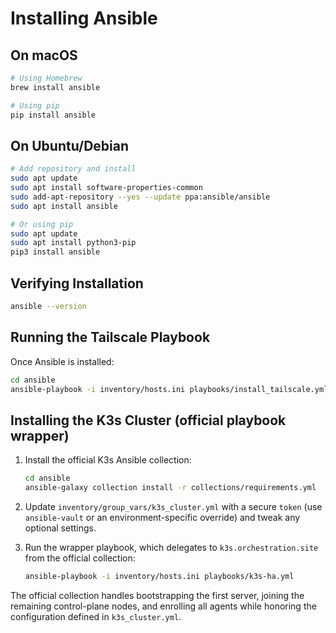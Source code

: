 # Installing Ansible

## On macOS

```bash
# Using Homebrew
brew install ansible

# Using pip
pip install ansible
```

## On Ubuntu/Debian

```bash
# Add repository and install
sudo apt update
sudo apt install software-properties-common
sudo add-apt-repository --yes --update ppa:ansible/ansible
sudo apt install ansible

# Or using pip
sudo apt update
sudo apt install python3-pip
pip3 install ansible
```

## Verifying Installation

```bash
ansible --version
```

## Running the Tailscale Playbook

Once Ansible is installed:

```bash
cd ansible
ansible-playbook -i inventory/hosts.ini playbooks/install_tailscale.yml
```

## Installing the K3s Cluster (official playbook wrapper)

1. Install the official K3s Ansible collection:

   ```bash
   cd ansible
   ansible-galaxy collection install -r collections/requirements.yml
   ```

2. Update `inventory/group_vars/k3s_cluster.yml` with a secure `token` (use `ansible-vault` or an environment-specific override) and tweak any optional settings.

3. Run the wrapper playbook, which delegates to `k3s.orchestration.site` from the official collection:

   ```bash
   ansible-playbook -i inventory/hosts.ini playbooks/k3s-ha.yml
   ```

The official collection handles bootstrapping the first server, joining the remaining control-plane nodes, and enrolling all agents while honoring the configuration defined in `k3s_cluster.yml`.
